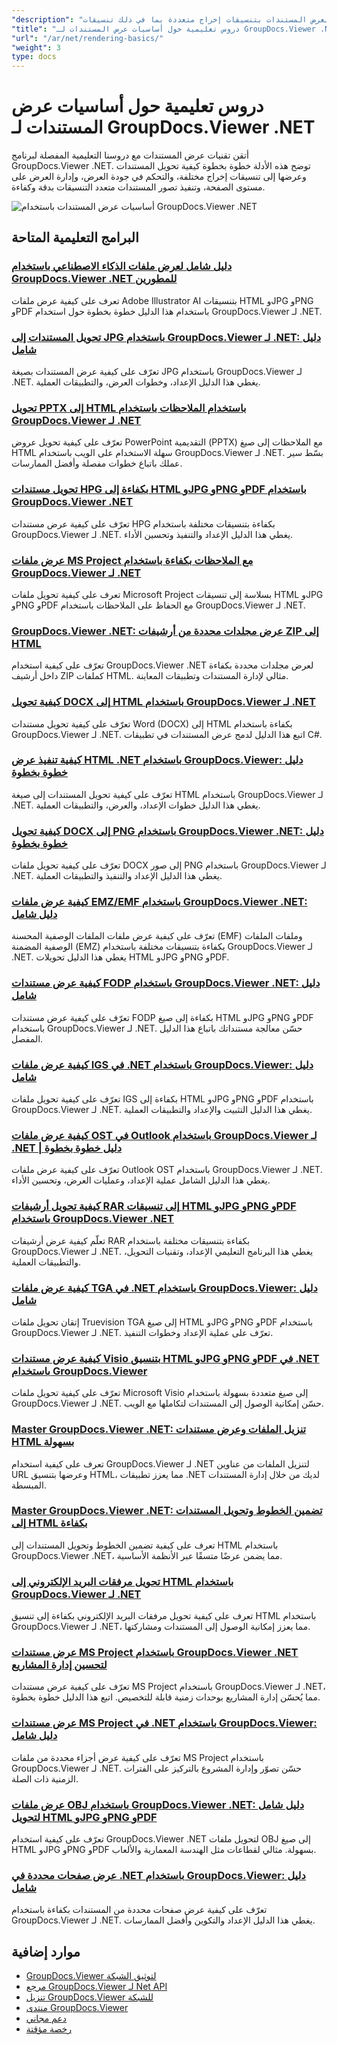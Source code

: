 ```yaml
---
"description": "دروس تعليمية كاملة لعرض المستندات بتنسيقات إخراج متعددة بما في ذلك تنسيقات HTML وPDF والصور باستخدام GroupDocs.Viewer لـ .NET."
"title": "دروس تعليمية حول أساسيات عرض المستندات لـ GroupDocs.Viewer .NET"
"url": "/ar/net/rendering-basics/"
"weight": 3
type: docs
---
```

# دروس تعليمية حول أساسيات عرض المستندات لـ GroupDocs.Viewer .NET

أتقن تقنيات عرض المستندات مع دروسنا التعليمية المفصلة لبرنامج GroupDocs.Viewer .NET. توضح هذه الأدلة خطوة بخطوة كيفية تحويل المستندات وعرضها إلى تنسيقات إخراج مختلفة، والتحكم في جودة العرض، وإدارة العرض على مستوى الصفحة، وتنفيذ تصور المستندات متعدد التنسيقات بدقة وكفاءة.

![أساسيات عرض المستندات باستخدام GroupDocs.Viewer .NET](/viewer/rendering-basics/image.png)

## البرامج التعليمية المتاحة

### [دليل شامل لعرض ملفات الذكاء الاصطناعي باستخدام GroupDocs.Viewer .NET للمطورين](./render-ai-groupdocs-viewer-net-guide/)
تعرف على كيفية عرض ملفات Adobe Illustrator AI بتنسيقات HTML وJPG وPNG وPDF باستخدام هذا الدليل خطوة بخطوة حول استخدام GroupDocs.Viewer لـ .NET.

### [تحويل المستندات إلى JPG باستخدام GroupDocs.Viewer لـ .NET: دليل شامل](./render-documents-jpg-groupdocs-viewer-dotnet/)
تعرّف على كيفية عرض المستندات بصيغة JPG باستخدام GroupDocs.Viewer لـ .NET. يغطي هذا الدليل الإعداد، وخطوات العرض، والتطبيقات العملية.

### [تحويل PPTX إلى HTML باستخدام الملاحظات باستخدام GroupDocs.Viewer لـ .NET](./render-pptx-notes-html-groupdocs-viewer-net/)
تعرّف على كيفية تحويل عروض PowerPoint التقديمية (PPTX) مع الملاحظات إلى صيغ HTML سهلة الاستخدام على الويب باستخدام GroupDocs.Viewer لـ .NET. بسّط سير عملك باتباع خطوات مفصلة وأفضل الممارسات.

### [تحويل مستندات HPG بكفاءة إلى HTML وJPG وPNG وPDF باستخدام GroupDocs.Viewer .NET](./groupdocs-viewer-net-hpg-rendering-guide/)
تعرّف على كيفية عرض مستندات HPG بكفاءة بتنسيقات مختلفة باستخدام GroupDocs.Viewer لـ .NET. يغطي هذا الدليل الإعداد والتنفيذ وتحسين الأداء.

### [عرض ملفات MS Project مع الملاحظات بكفاءة باستخدام GroupDocs.Viewer لـ .NET](./groupdocs-viewer-ms-project-notes-conversion/)
تعرف على كيفية تحويل ملفات Microsoft Project بسلاسة إلى تنسيقات HTML وJPG وPNG وPDF مع الحفاظ على الملاحظات باستخدام GroupDocs.Viewer لـ .NET.

### [GroupDocs.Viewer .NET: عرض مجلدات محددة من أرشيفات ZIP إلى HTML](./groupdocs-viewer-dotnet-render-zip-folders-html/)
تعرّف على كيفية استخدام GroupDocs.Viewer .NET لعرض مجلدات محددة بكفاءة داخل أرشيف ZIP كملفات HTML. مثالي لإدارة المستندات وتطبيقات المعاينة.

### [كيفية تحويل DOCX إلى HTML باستخدام GroupDocs.Viewer لـ .NET](./render-docx-html-groupdocs-viewer-dotnet/)
تعرّف على كيفية تحويل مستندات Word (DOCX) إلى HTML بكفاءة باستخدام GroupDocs.Viewer لـ .NET. اتبع هذا الدليل لدمج عرض المستندات في تطبيقات C#.

### [كيفية تنفيذ عرض HTML .NET باستخدام GroupDocs.Viewer: دليل خطوة بخطوة](./implement-net-html-rendering-groupdocs-viewer/)
تعرّف على كيفية تحويل المستندات إلى صيغة HTML باستخدام GroupDocs.Viewer لـ .NET. يغطي هذا الدليل خطوات الإعداد، والعرض، والتطبيقات العملية.

### [كيفية تحويل DOCX إلى PNG باستخدام GroupDocs.Viewer .NET: دليل خطوة بخطوة](./render-docx-png-groupdocs-viewer-net/)
تعرّف على كيفية تحويل ملفات DOCX إلى صور PNG باستخدام GroupDocs.Viewer لـ .NET. يغطي هذا الدليل الإعداد والتنفيذ والتطبيقات العملية.

### [كيفية عرض ملفات EMZ/EMF باستخدام GroupDocs.Viewer .NET: دليل شامل](./render-emz-emf-groupdocs-viewer-dotnet/)
تعرّف على كيفية عرض ملفات الملفات الوصفية المحسنة (EMF) وملفات الملفات الوصفية المضمنة (EMZ) بكفاءة بتنسيقات مختلفة باستخدام GroupDocs.Viewer لـ .NET. يغطي هذا الدليل تحويلات HTML وJPG وPNG وPDF.

### [كيفية عرض مستندات FODP باستخدام GroupDocs.Viewer .NET: دليل شامل](./render-fodp-documents-groupdocs-viewer-net/)
تعرّف على كيفية عرض مستندات FODP بكفاءة إلى صيغ HTML وJPG وPNG وPDF باستخدام GroupDocs.Viewer لـ .NET. حسّن معالجة مستنداتك باتباع هذا الدليل المفصل.

### [كيفية عرض ملفات IGS في .NET باستخدام GroupDocs.Viewer: دليل شامل](./render-igs-files-groupdocs-viewer-dotnet/)
تعرّف على كيفية تحويل ملفات IGS بكفاءة إلى HTML وJPG وPNG وPDF باستخدام GroupDocs.Viewer لـ .NET. يغطي هذا الدليل التثبيت والإعداد والتطبيقات العملية.

### [كيفية عرض ملفات OST في Outlook باستخدام GroupDocs.Viewer لـ .NET | دليل خطوة بخطوة](./render-outlook-ost-groupdocs-viewer-net/)
تعرّف على كيفية عرض ملفات Outlook OST باستخدام GroupDocs.Viewer لـ .NET. يغطي هذا الدليل الشامل عملية الإعداد، وعمليات العرض، وتحسين الأداء.

### [كيفية تحويل أرشيفات RAR إلى تنسيقات HTML وJPG وPNG وPDF باستخدام GroupDocs.Viewer .NET](./rendering-rar-archives-using-groupdocs-viewer-net/)
تعلّم كيفية عرض أرشيفات RAR بكفاءة بتنسيقات مختلفة باستخدام GroupDocs.Viewer لـ .NET. يغطي هذا البرنامج التعليمي الإعداد، وتقنيات التحويل، والتطبيقات العملية.

### [كيفية عرض ملفات TGA في .NET باستخدام GroupDocs.Viewer: دليل شامل](./render-tga-files-dotnet-groupdocs-viewer/)
إتقان تحويل ملفات Truevision TGA إلى صيغ HTML وJPG وPNG وPDF باستخدام GroupDocs.Viewer لـ .NET. تعرّف على عملية الإعداد وخطوات التنفيذ.

### [كيفية عرض مستندات Visio بتنسيق HTML وJPG وPNG وPDF في .NET باستخدام GroupDocs.Viewer](./groupdocs-viewer-dotnet-render-visio-documents-html-jpg-png-pdf/)
تعرّف على كيفية تحويل ملفات Microsoft Visio إلى صيغ متعددة بسهولة باستخدام GroupDocs.Viewer لـ .NET. حسّن إمكانية الوصول إلى المستندات لتكاملها مع الويب.

### [Master GroupDocs.Viewer .NET: تنزيل الملفات وعرض مستندات HTML بسهولة](./mastering-groupdocs-viewer-net-file-download-html-rendering/)
تعرف على كيفية استخدام GroupDocs.Viewer لـ .NET لتنزيل الملفات من عناوين URL وعرضها بتنسيق HTML، مما يعزز تطبيقات .NET لديك من خلال إدارة المستندات المبسطة.

### [Master GroupDocs.Viewer .NET: تضمين الخطوط وتحويل المستندات إلى HTML بكفاءة](./embed-fonts-convert-docs-groupdocs-viewer-net/)
تعرف على كيفية تضمين الخطوط وتحويل المستندات إلى HTML باستخدام GroupDocs.Viewer .NET، مما يضمن عرضًا متسقًا عبر الأنظمة الأساسية.

### [تحويل مرفقات البريد الإلكتروني إلى HTML باستخدام GroupDocs.Viewer لـ .NET](./render-email-attachments-html-groupdocs-viewer-net/)
تعرف على كيفية تحويل مرفقات البريد الإلكتروني بكفاءة إلى تنسيق HTML باستخدام GroupDocs.Viewer لـ .NET، مما يعزز إمكانية الوصول إلى المستندات ومشاركتها.

### [عرض مستندات MS Project باستخدام GroupDocs.Viewer .NET لتحسين إدارة المشاريع](./render-ms-project-docs-groupdocs-viewer-net/)
تعرّف على كيفية عرض مستندات MS Project باستخدام GroupDocs.Viewer لـ .NET، مما يُحسّن إدارة المشاريع بوحدات زمنية قابلة للتخصيص. اتبع هذا الدليل خطوة بخطوة.

### [عرض مستندات MS Project في .NET باستخدام GroupDocs.Viewer: دليل شامل](./render-ms-project-dotnet-groupdocs-viewer/)
تعرّف على كيفية عرض أجزاء محددة من ملفات MS Project باستخدام GroupDocs.Viewer لـ .NET. حسّن تصوّر وإدارة المشروع بالتركيز على الفترات الزمنية ذات الصلة.

### [عرض ملفات OBJ باستخدام GroupDocs.Viewer .NET: دليل شامل لتحويل HTML وJPG وPNG وPDF](./render-obj-files-groupdocs-viewer-net/)
تعرّف على كيفية استخدام GroupDocs.Viewer .NET لتحويل ملفات OBJ إلى صيغ HTML وJPG وPNG وPDF بسهولة. مثالي لقطاعات مثل الهندسة المعمارية والألعاب.

### [عرض صفحات محددة في .NET باستخدام GroupDocs.Viewer: دليل شامل](./groupdocs-viewer-net-rendering-pages-guide/)
تعرّف على كيفية عرض صفحات محددة من المستندات بكفاءة باستخدام GroupDocs.Viewer لـ .NET. يغطي هذا الدليل الإعداد والتكوين وأفضل الممارسات.

## موارد إضافية

- [GroupDocs.Viewer لتوثيق الشبكة](https://docs.groupdocs.com/viewer/net/)
- [مرجع GroupDocs.Viewer لـ Net API](https://reference.groupdocs.com/viewer/net/)
- [تنزيل GroupDocs.Viewer للشبكة](https://releases.groupdocs.com/viewer/net/)
- [منتدى GroupDocs.Viewer](https://forum.groupdocs.com/c/viewer/9)
- [دعم مجاني](https://forum.groupdocs.com/)
- [رخصة مؤقتة](https://purchase.groupdocs.com/temporary-license/)